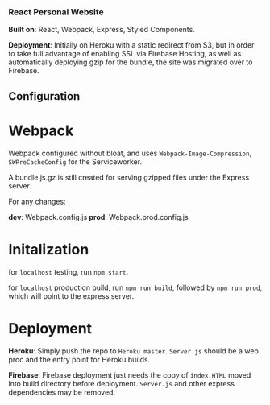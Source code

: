 ### React Personal Website

**Built on**: React, Webpack, Express, Styled Components.

**Deployment**: Initially on Heroku with a static redirect from S3, but in order to take full advantage of enabling SSL via Firebase Hosting, as well as automatically deploying gzip for the bundle, the site was migrated over to Firebase.

## Configuration

# Webpack

Webpack configured without bloat, and uses `Webpack-Image-Compression`, `SWPreCacheConfig` for the Serviceworker. 

A bundle.js.gz is still created for serving gzipped files under the Express server.

For any changes:

**dev**: Webpack.config.js
**prod**: Webpack.prod.config.js

# Initalization

for `localhost` testing, run `npm start`.

for `localhost` production build, run `npm run build`, followed by `npm run prod`, which will point to the express server.  

# Deployment

**Heroku**: Simply push the repo to `Heroku master`. `Server.js` should be a web proc and the entry point for Heroku builds.

**Firebase**: Firebase deployment just needs the copy of `index.HTML` moved into build directory before deployment. `Server.js` and other express dependencies may be removed.
